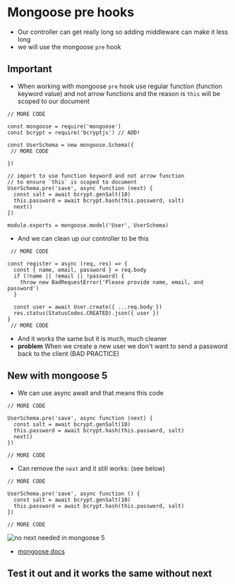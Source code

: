 # Mongoose pre hooks
* Our controller can get really long so adding middleware can make it less long
* we will use the mongoose `pre` hook

## Important
* When working with mongoose `pre` hook use regular function (function keyword value) and not arrow functions and the reason is `this` will be scoped to our document

```
// MORE CODE

const mongoose = require('mongoose')
const bcrypt = require('bcryptjs') // ADD!

const UserSchema = new mongoose.Schema({
 // MORE CODE

})

// import to use function keyword and not arrow function
// to ensure `this` is scoped to document
UserSchema.pre('save', async function (next) {
  const salt = await bcrypt.genSalt(10)
  this.password = await bcrypt.hash(this.password, salt)
  next()
})

module.exports = mongoose.model('User', UserSchema)
```

* And we can clean up our controller to be this

```
 // MORE CODE

const register = async (req, res) => {
  const { name, email, password } = req.body
  if (!name || !email || !password) {
    throw new BadRequestError('Please provide name, email, and password')
  }

  const user = await User.create({ ...req.body })
  res.status(StatusCodes.CREATED).json({ user })
}
 // MORE CODE
```

* And it works the same but it is much, much cleaner
* **problem** When we create a new user we don't want to send a password back to the client (BAD PRACTICE)

## New with mongoose 5
* We can use async await and that means this code

```
// MORE CODE

UserSchema.pre('save', async function (next) {
  const salt = await bcrypt.genSalt(10)
  this.password = await bcrypt.hash(this.password, salt)
  next()
})

// MORE CODE
```

* Can remove the `next` and it still works: (see below)

```
// MORE CODE

UserSchema.pre('save', async function () {
  const salt = await bcrypt.genSalt(10)
  this.password = await bcrypt.hash(this.password, salt)
})

// MORE CODE
```

![no next needed in mongoose 5](https://i.imgur.com/tXmKmPL.png)

* [mongoose docs](https://mongoosejs.com/docs/middleware.html#pre)

## Test it out and it works the same without next





